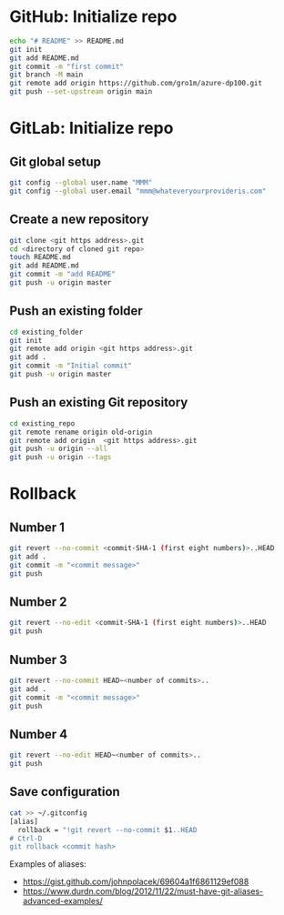 # GitHub: Initialize repo
```bash
echo "# README" >> README.md
git init
git add README.md
git commit -m "first commit"
git branch -M main
git remote add origin https://github.com/gro1m/azure-dp100.git
git push --set-upstream origin main
```

# GitLab: Initialize repo

## Git global setup
```bash
git config --global user.name "MMM"
git config --global user.email "mmm@whateveryourprovideris.com"
```

## Create a new repository
```bash
git clone <git https address>.git
cd <directory of cloned git repo>
touch README.md
git add README.md
git commit -m "add README"
git push -u origin master
```

## Push an existing folder
```bash
cd existing_folder
git init
git remote add origin <git https address>.git
git add .
git commit -m "Initial commit"
git push -u origin master
```

## Push an existing Git repository
```bash
cd existing_repo
git remote rename origin old-origin
git remote add origin  <git https address>.git
git push -u origin --all
git push -u origin --tags
```

# Rollback
## Number 1
```bash
git revert --no-commit <commit-SHA-1 (first eight numbers)>..HEAD
git add .
git commit -m "<commit message>"
git push
```
## Number 2
```bash
git revert --no-edit <commit-SHA-1 (first eight numbers)>..HEAD
git push
```
## Number 3
```bash
git revert --no-commit HEAD~<number of commits>..
git add .
git commit -m "<commit message>"
git push
```
## Number 4
```bash
git revert --no-edit HEAD~<number of commits>..
git push
```
## Save configuration
```bash
cat >> ~/.gitconfig
[alias]
  rollback = "!git revert --no-commit $1..HEAD 
# Ctrl-D
git rollback <commit hash>
```
Examples of aliases:
- https://gist.github.com/johnpolacek/69604a1f6861129ef088
- https://www.durdn.com/blog/2012/11/22/must-have-git-aliases-advanced-examples/
